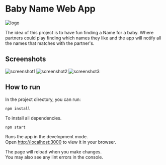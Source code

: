 # Baby Name Web App 

![logo](https://res.cloudinary.com/imgpetapp/image/upload/c_scale,w_148/v1642320920/babyName_logo.png)

The idea of this project is to have fun finding a Name for a baby. Where partners could play finding which names they like and the app will notify all the names that matches with the partner's. 

## Screenshots
![screenshot1](https://res.cloudinary.com/imgpetapp/image/upload/v1642517877/Screen_Shot_2022-01-18_at_16.55.39_ousjbq.png)
![screenshot2](https://res.cloudinary.com/imgpetapp/image/upload/v1642517877/Screen_Shot_2022-01-18_at_16.55.53_samda1.png)
![screenshot3](https://res.cloudinary.com/imgpetapp/image/upload/v1642517877/Screen_Shot_2022-01-18_at_16.56.03_mgvkdf.png)

## How to run

In the project directory, you can run:

```
npm install
```

To install all dependencies.

```
npm start
```

Runs the app in the development mode.\
Open [http://localhost:3000](http://localhost:3000) to view it in your browser.

The page will reload when you make changes.\
You may also see any lint errors in the console.



